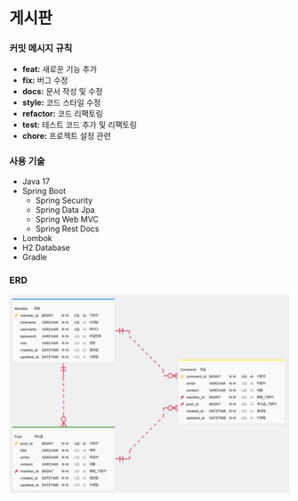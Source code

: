 # 게시판

### 커밋 메시지 규칙

- **feat:** 새로운 기능 추가
- **fix:** 버그 수정
- **docs:** 문서 작성 및 수정
- **style:** 코드 스타일 수정
- **refactor:** 코드 리팩토링
- **test:** 테스트 코드 추가 및 리팩토링
- **chore:** 프로젝트 설정 관련

### 사용 기술

- Java 17
- Spring Boot
  - Spring Security
  - Spring Data Jpa
  - Spring Web MVC
  - Spring Rest Docs
- Lombok
- H2 Database
- Gradle

### ERD

![board-erd](./docs/board-erd.png)